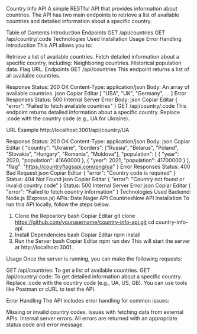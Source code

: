 Country Info API
A simple RESTful API that provides information about countries. The API has two main endpoints to retrieve a list of available countries and detailed information about a specific country.

Table of Contents
Introduction
Endpoints
GET /api/countries
GET /api/country/:code
Technologies Used
Installation
Usage
Error Handling
Introduction
This API allows you to:

Retrieve a list of available countries.
Fetch detailed information about a specific country, including:
Neighboring countries.
Historical population data.
Flag URL.
Endpoints
GET /api/countries
This endpoint returns a list of all available countries.

Response
Status: 200 OK
Content-Type: application/json
Body: An array of available countries.
json
Copiar
Editar
[
  "USA",
  "UK",
  "Germany",
  ...
]
Error Responses
Status: 500 Internal Server Error
Body:
json
Copiar
Editar
{ "error": "Failed to fetch available countries" }
GET /api/country/:code
This endpoint returns detailed information about a specific country. Replace :code with the country code (e.g., UA for Ukraine).

URL Example
http://localhost:3001/api/country/UA

Response
Status: 200 OK
Content-Type: application/json
Body:
json
Copiar
Editar
{
  "country": "Ukraine",
  "borders": ["Russia", "Belarus", "Poland", "Slovakia", "Hungary", "Romania", "Moldova"],
  "population": [
    { "year": 2020, "population": 41660000 },
    { "year": 2021, "population": 41700000 }
  ],
  "flag": "https://countryflagsapi.com/png/ua"
}
Error Responses
Status: 400 Bad Request
json
Copiar
Editar
{ "error": "Country code is required" }
Status: 404 Not Found
json
Copiar
Editar
{ "error": "Country not found or invalid country code" }
Status: 500 Internal Server Error
json
Copiar
Editar
{ "error": "Failed to fetch country information" }
Technologies Used
Backend: Node.js (Express.js)
APIs:
Date Nager API
CountriesNow API
Installation
To run this API locally, follow the steps below.

1. Clone the Repository
bash
Copiar
Editar
git clone https://github.com/yourusername/country-info-api.git
cd country-info-api
2. Install Dependencies
bash
Copiar
Editar
npm install
3. Run the Server
bash
Copiar
Editar
npm run dev
This will start the server at http://localhost:3001.

Usage
Once the server is running, you can make the following requests:

GET /api/countries: To get a list of available countries.
GET /api/country/:code: To get detailed information about a specific country. Replace :code with the country code (e.g., UA, US, GB).
You can use tools like Postman or cURL to test the API.

Error Handling
The API includes error handling for common issues:

Missing or invalid country codes.
Issues with fetching data from external APIs.
Internal server errors.
All errors are returned with an appropriate status code and error message.